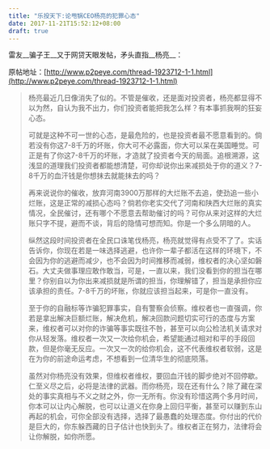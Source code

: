 ```yaml
---
title: "乐投天下:论甩锅CEO杨亮的犯罪心态"
date: 2017-11-21T15:52:12+08:00
draft: true
---
```


雷友__骗子王__又于网贷天眼发帖，矛头直指__杨亮__：

原帖地址：[http://www.p2peye.com/thread-1923712-1-1.html](http://www.p2peye.com/thread-1923712-1-1.html)

> 杨亮最近几日像消失了似的。不管是催收，还是面对投资者，杨亮都显得不以为然，自认为我不出力，你们投资者能把我怎么样？有本事抓我啊的狂妄心态。
> 
> 可就是这种不可一世的心态，是最危险的，也是投资者最不愿意看到的。倘若没有你这7-8千万的坏账，你大可不必露面，你大可以呆在美国睡觉。可正是有了你这7-8千万的坏账，才造就了投资者今天的局面。追根溯源，这浅显的道理我们投资者都能想清楚，可你却说你出来减损处于你的道义？7-8千万的血汗钱是你想抹去就能抹去的吗？
> 
> 再来说说你的催收，放弃河南3900万那样的大烂账不去追，使劲追一些小烂账，这是正常的减损心态吗？倘若你老实交代了河南和陕西大烂账的真实情况，全民催讨，还有哪个不愿意去帮助催讨的吗？可你从来对这样的大烂账只字不提，避而不谈，背后的隐情可想而知。你是一个多么阴暗的人。
> 
> 纵然这段时间投资者在全民口诛笔伐杨亮，杨亮就觉得有点受不了了。实话告诉你，你现在若是一味选择逃避，也许你一辈子都活在这样的环境下，不会因为你的逃避而减少，也不会因为时间推移而减弱，维权者的决心坚如磐石。大丈夫做事理应敢作敢当，可是，一直以来，我们没看到你的担当在哪里？你别自以为你出来减损就是所谓的担当，你理解错了，担当是承担你应该承担的责任。7-8千万的坏账，你就应该担当起来，可是你一直没有。
> 
> 至于你的自融标等诈骗犯罪事实，自有警察会侦察。维权者也一直强调，你若是拿出解决巨额烂账，解决危机，解决回款问题切实可行的态度与方案来，维权者可以对你的诈骗等事实既往不咎，甚至可以向公检法机关请求对你从轻发落。维权者一次又一次给你机会，希望能通过相对和平的手段回款，但是你毫无反应。一次又一次的给你机会，这不代表维权者软弱，这是在为你的前途命运考虑，不想看到一位清华生的彻底陨落。
> 
> 虽然对你杨亮没有效果，但维权者维权，要回血汗钱的脚步绝对不回停歇。仁至义尽之后，必将是法律的武器。而你杨亮，现在还有什么？除了藏在深处的事实真相与不义之财之外，你一无所有。你没有珍惜这两个多月时间，你本可以让内心解脱，也可以让道义在你身上回归平衡，甚至可以赚到东山再起的机会，可你全部没有选择，选择了最愚蠢的处理态度。你付出的代价是巨大的，你东躲西藏的日子估计也快到头了。维权者正在努力，法律将会让你解脱，如你所愿。